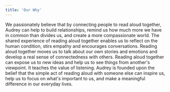```yaml
---
title: 'Our Why'
---
```


We passionately believe that by connecting people to read aloud together, Audrey can help to build relationships, remind us how much more we have in common than divides us, and create a more compassionate world. The shared experience of reading aloud together enables us to reflect on the human condition, stirs empathy and encourages conversations. Reading aloud together moves us to talk about our own stories and emotions and develop a real sense of connectedness with others. Reading aloud together can expose us to new ideas and help us to see things from another's viewpoint. It teaches the value of listening. Audrey is founded upon the belief that the simple act of reading aloud with someone else can inspire us, help us to focus on what's important to us, and make a meaningful difference in our everyday lives.
